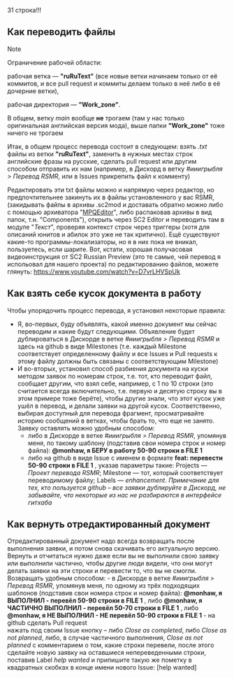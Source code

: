 31 строка!!!

## Как переводить файлы

> [!NOTE]
> Ограничение рабочей области:
>
> рабочая ветка — **"ruRuText"** (все новые ветки начинаем только от её коммитов, и все pull request и коммиты делаем только в неё либо в её дочерние ветки),
> 
> рабочая директория — **"Work_zone"**.
> 
> В общем, ветку *main* вообще **не** трогаем (там у нас только оригинальная английская версия мода), выше папки **"Work_zone"** тоже ничего не трогаем

Итак, в общем процесс перевода состоит в следующем: взять *.txt* файлы из ветки **"ruRuText"**, заменить в нужных местах строк английские фразы на русские, сделать pull request или другим способом отправить их нам (например, в Дискорд в ветку *#ииигрыбля > Перевод RSMR*, или в Issues прикрепить файл к комменту)

Редактировать эти txt файлы можно и напрямую через редактор, но предпочтительнее закинуть их в файлы установленного у вас RSMR, (закидывать файлы в архивы .sc2mod и доставать обратно можно либо с помощью архиватора "[MPQEditor](https://xgm.guru/p/wc3/mpqeditornew)", либо распаковав архивы в вид папок, т.н. "Components"), открыть через SC2 Editor и переводить там в модуле "*Текст*", проверяя контекст строк через триггеры (хотя для описаний юнитов и абилок это уже не так критично). Ещё существуют какие-то программы-локализаторы, но я в них пока не вникал, пользуетесь, если шарите.
Вот, кстати, хорошая получасовая видеоинструкция от SC2 Russian Preview (это те самые, чей перевод я испольовал для нашего проекта) по редактированию файлов, можете глянуть: https://www.youtube.com/watch?v=D7vrLHVSpUk

## Как взять себе кусок документа в работу

Чтобы упорядочить процесс перевода, я установил некоторые правила:   
   + Я, во-первых, буду объявлять, какой именно документ мы сейчас переводим и какие будут следующими. Объявление будет дублироваться в Дискорде в ветке *#ииигрыбля > Перевод RSMR* и здесь на github в виде Milestones (т.е. каждый Milestone соответствует определенному файлу и все Issues и Pull requests к этому файлу должны быть связаны с соответствующим Milestone)
   + И во-вторых, установил способ разбиения документа на куски методом заявок по номерам строк, т.е. тот, кто переводит файл, сообщает другим, что взял себе, например, с 1 по 10 строки (это считается всегда включительно, т.е. первую и десятую строку вы в этом примере тоже берёте), чтобы другие знали, что этот кусок уже ушёл в перевод, и делали заявки на другой кусок. Соответственно, выбирая доступный для перевода фрагмент, просматривайте историю сообщений в ветках, чтобы брать то, что еще не занято. Заявку оставлять можно удобным способом:
      - либо в Дискорде в ветке *#ииигрыбля > Перевод RSMR*, упомянув меня, по такому шаблону (подставив свои номера строк и номер файла):    **@monhaw, я БЕРУ в работу 50-90 строки в FILE 1**
      - либо на github в виде Issue с именем в формате **feat: перевести 50-90 строки в FILE 1** , указав параметры такие: Projects — *Проект перевода RSMR*; Milestone — тот, который соответствует переводимому файлу; Labels — *enhancement*.   *Примечание для тех, кто пользуется github – все заявки дублируйте в Дискорд, не забывайте, что некоторые из нас не разбираются в интерфейсе гитхаба*

## Как вернуть отредактированный документ 

Отредактированный документ надо всегда возвращать после выполнения заявки, и потом снова скачивать его актуальную версию. Вернуть и отчитаться нужно даже если вы не выполнили свою заявку или выполнили частично, чтобы другие люди видели, что они могут делать заявки на эти строки и перевести то, что вы не смогли. Возвращать удобным способом:
      - в Дискорде в ветке *#ииигрыбля > Перевод RSMR*, упомянув меня, по одному из трёх подходящих шаблонов (подставив свои номера строк и номер файла):    **@monhaw, я ВЫПОЛНИЛ - перевёл 50-90 строки в FILE 1**   , либо    **@monhaw, я ЧАСТИЧНО ВЫПОЛНИЛ - перевёл 50-70 строки в FILE 1**   , либо    **@monhaw, я НЕ ВЫПОЛНИЛ - НЕ перевёл 50-90 строки в FILE 1**
      - на github сделать Pull request   
      нажать под своим Issue кнопку – либо *Close as completed*,  либо *Close as not planned*, либо, в случае частичного выполнения, *Close as not planned* с комментарием о том, какие строки перевели, после этого сделайте новую заявку на оставшиеся непереведенными строки, поставив Label *help wanted* и припишите такую же пометку в квадратных скобках в конце имени нового Issue:   [help wanted]



